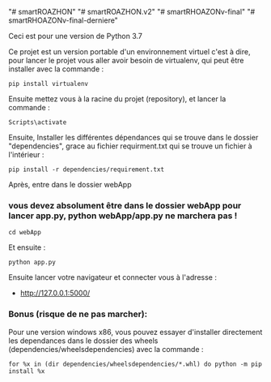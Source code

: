 "# smartROAZHON" 
"# smartROAZHON.v2" 
"# smartRHOAZONv-final" 
"# smartRHOAZONv-final-derniere" 

Ceci est pour une version de Python 3.7

Ce projet est un version portable d'un environnement virtuel c'est à dire, pour lancer le projet vous aller avoir besoin de virtualenv, qui peut être installer avec la commande :
```
pip install virtualenv

```
Ensuite mettez vous à la racine du projet (repository), et lancer la commande :
```
Scripts\activate
```

Ensuite, Installer les différentes dépendances qui se trouve dans le dossier "dependencies", grace au fichier requirment.txt 
qui se trouve un fichier à l'intérieur :
```
pip install -r dependencies/requirement.txt
```
Après, entre dans le dossier webApp
### vous devez absolument être dans le dossier webApp pour lancer app.py, python webApp/app.py ne marchera pas !
```
cd webApp 
```
Et ensuite :
```
python app.py
```
Ensuite lancer votre navigateur et connecter vous à l'adresse :
* http://127.0.0.1:5000/

### Bonus (risque de ne pas marcher):
Pour une version windows x86, vous pouvez essayer d'installer directement les dependances dans le dossier des wheels (dependencies/wheelsdependencies) avec la commande :
```
for %x in (dir dependencies/wheelsdependencies/*.whl) do python -m pip install %x
```
